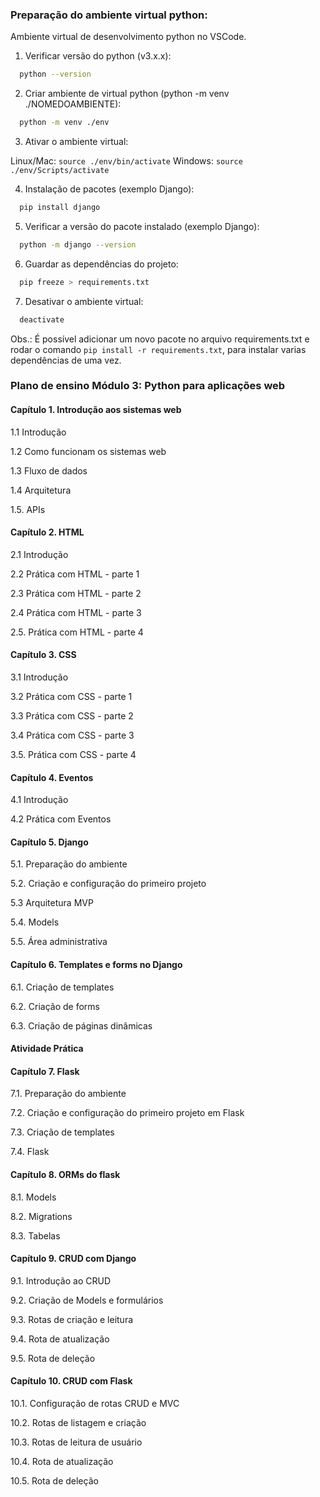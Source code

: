 ### Preparação do ambiente virtual python: 

Ambiente virtual de desenvolvimento python no VSCode.

1. Verificar versão do python (v3.x.x):

````sh
  python --version
````

2. Criar ambiente de virtual python (python -m venv ./NOMEDOAMBIENTE):

````sh
  python -m venv ./env
````

3. Ativar o ambiente virtual: 

Linux/Mac: ``source ./env/bin/activate``
Windows: ``source ./env/Scripts/activate``

4. Instalação de pacotes (exemplo Django):

````sh
  pip install django
````

5. Verificar a versão do pacote instalado (exemplo Django):

````sh
  python -m django --version
````

6. Guardar as dependências do projeto:

````sh
  pip freeze > requirements.txt
````

7. Desativar o ambiente virtual:

````sh
  deactivate
````

Obs.: É possível adicionar um novo pacote no arquivo requirements.txt e rodar o comando ``pip install -r requirements.txt``, para instalar varias dependências de uma vez.

### Plano de ensino Módulo 3: Python para aplicações web

#### Capítulo 1. Introdução aos sistemas web

1.1 Introdução

1.2 Como funcionam os sistemas web

1.3 Fluxo de dados

1.4 Arquitetura

1.5. APIs

#### Capítulo 2. HTML

2.1 Introdução

2.2 Prática com HTML - parte 1

2.3 Prática com HTML - parte 2

2.4 Prática com HTML - parte 3

2.5. Prática com HTML - parte 4

#### Capítulo 3. CSS

3.1 Introdução

3.2 Prática com CSS - parte 1

3.3 Prática com CSS - parte 2

3.4 Prática com CSS - parte 3

3.5. Prática com CSS - parte 4

#### Capítulo 4. Eventos

4.1 Introdução

4.2 Prática com Eventos

#### Capítulo 5. Django

5.1. Preparação do ambiente

5.2. Criação e configuração do primeiro projeto

5.3 Arquitetura MVP

5.4. Models

5.5. Área administrativa 

#### Capítulo 6. Templates e forms no Django

6.1. Criação de templates 

6.2. Criação de forms

6.3. Criação de páginas dinâmicas

#### Atividade Prática

#### Capítulo 7. Flask

7.1. Preparação do ambiente

7.2. Criação e configuração do primeiro projeto em Flask

7.3. Criação de templates 

7.4. Flask

#### Capítulo 8. ORMs do flask

8.1. Models

8.2. Migrations

8.3. Tabelas

#### Capítulo 9. CRUD com Django

9.1. Introdução ao CRUD

9.2. Criação de Models e formulários

9.3. Rotas de criação e leitura

9.4. Rota de atualização

9.5. Rota de deleção

#### Capítulo 10. CRUD com Flask

10.1. Configuração de rotas CRUD e MVC

10.2. Rotas de listagem e criação

10.3. Rotas de leitura de usuário

10.4. Rota de atualização

10.5. Rota de deleção
